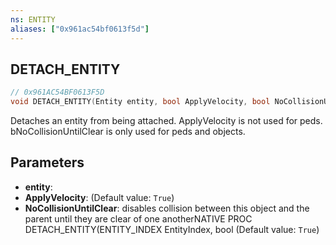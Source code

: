 ```yaml
---
ns: ENTITY
aliases: ["0x961ac54bf0613f5d"]
---
```

## DETACH_ENTITY

```c
// 0x961AC54BF0613F5D
void DETACH_ENTITY(Entity entity, bool ApplyVelocity, bool NoCollisionUntilClear);
```

Detaches an entity from being attached. ApplyVelocity is not used for peds. bNoCollisionUntilClear is only used for peds and objects.


## Parameters
* **entity**: 
* **ApplyVelocity**: (Default value: `True`)
* **NoCollisionUntilClear**: disables collision between this object and the parent until they are clear of one anotherNATIVE PROC DETACH_ENTITY(ENTITY_INDEX EntityIndex, bool (Default value: `True`)
